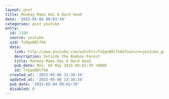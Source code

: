 ```yaml
---
layout: post
title: Monkey Mamu Has A Hard Head
date: '2015-05-04 09:03:39'
categories: post youtube
entry:
  id: 1104
  source: youtube
  uid: TnQqoBBlfkA
  data:
    link: http://www.youtube.com/watch?v=TnQqoBBlfkA&feature=youtube_gdata&hd=1
    description: Outside the Bamboo Forest
    title: Monkey Mamu Has A Hard Head
    pub_date: Mon, 04 May 2015 09:03:39 +0000
    id: TnQqoBBlfkA
  created_at: '2015-05-06 13:38:34'
  updated_at: '2015-05-06 13:38:34'
  pub_date: '2015-05-04 09:03:39'
  disabled: 0
---
```

